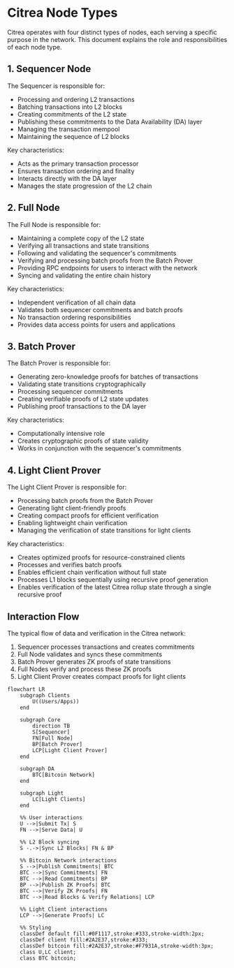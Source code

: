 # Citrea Node Types

Citrea operates with four distinct types of nodes, each serving a specific purpose in the network. This document explains the role and responsibilities of each node type.

## 1. Sequencer Node

The Sequencer is responsible for:
- Processing and ordering L2 transactions
- Batching transactions into L2 blocks
- Creating commitments of the L2 state
- Publishing these commitments to the Data Availability (DA) layer
- Managing the transaction mempool
- Maintaining the sequence of L2 blocks

Key characteristics:
- Acts as the primary transaction processor
- Ensures transaction ordering and finality
- Interacts directly with the DA layer
- Manages the state progression of the L2 chain

## 2. Full Node

The Full Node is responsible for:
- Maintaining a complete copy of the L2 state
- Verifying all transactions and state transitions
- Following and validating the sequencer's commitments
- Verifying and processing batch proofs from the Batch Prover
- Providing RPC endpoints for users to interact with the network
- Syncing and validating the entire chain history

Key characteristics:
- Independent verification of all chain data
- Validates both sequencer commitments and batch proofs
- No transaction ordering responsibilities
- Provides data access points for users and applications

## 3. Batch Prover

The Batch Prover is responsible for:
- Generating zero-knowledge proofs for batches of transactions
- Validating state transitions cryptographically
- Processing sequencer commitments
- Creating verifiable proofs of L2 state updates
- Publishing proof transactions to the DA layer

Key characteristics:
- Computationally intensive role
- Creates cryptographic proofs of state validity
- Works in conjunction with the sequencer's commitments

## 4. Light Client Prover

The Light Client Prover is responsible for:
- Processing batch proofs from the Batch Prover
- Generating light client-friendly proofs
- Creating compact proofs for efficient verification
- Enabling lightweight chain verification
- Managing the verification of state transitions for light clients

Key characteristics:
- Creates optimized proofs for resource-constrained clients
- Processes and verifies batch proofs
- Enables efficient chain verification without full state
- Processes L1 blocks sequentially using recursive proof generation
- Enables verification of the latest Citrea rollup state through a single recursive proof

## Interaction Flow

The typical flow of data and verification in the Citrea network:

1. Sequencer processes transactions and creates commitments
2. Full Node validates and syncs these commitments
3. Batch Prover generates ZK proofs of state transitions
4. Full Nodes verify and process these ZK proofs
5. Light Client Prover creates compact proofs for light clients

```mermaid
flowchart LR
    subgraph Clients
        U((Users/Apps))
    end

    subgraph Core
        direction TB
        S[Sequencer]
        FN[Full Node]
        BP[Batch Prover]
        LCP[Light Client Prover]
    end

    subgraph DA
        BTC[Bitcoin Network]
    end

    subgraph Light
        LC[Light Clients]
    end

    %% User interactions
    U -->|Submit Tx| S
    FN -->|Serve Data| U

    %% L2 Block syncing
    S -.->|Sync L2 Blocks| FN & BP

    %% Bitcoin Network interactions
    S -->|Publish Commitments| BTC
    BTC -->|Sync Commitments| FN
    BTC -->|Read Commitments| BP
    BP -->|Publish ZK Proofs| BTC
    BTC -->|Verify ZK Proofs| FN
    BTC -->|Read Blocks & Verify Relations| LCP

    %% Light Client interactions
    LCP -->|Generate Proofs| LC

    %% Styling
    classDef default fill:#0F1117,stroke:#333,stroke-width:2px;
    classDef client fill:#2A2E37,stroke:#333;
    classDef bitcoin fill:#2A2E37,stroke:#F7931A,stroke-width:3px;
    class U,LC client;
    class BTC bitcoin;
```
